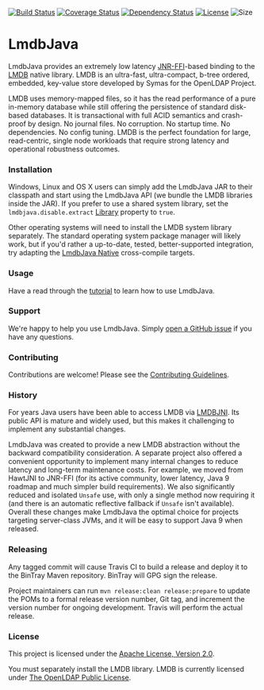 [![Build Status](https://travis-ci.org/lmdbjava/lmdbjava.svg?branch=master)](https://travis-ci.org/lmdbjava/lmdbjava)
[![Coverage Status](https://coveralls.io/repos/github/lmdbjava/lmdbjava/badge.svg?branch=master)](https://coveralls.io/github/lmdbjava/lmdbjava?branch=master)
[![Dependency Status](https://www.versioneye.com/user/projects/57552e137757a00041b3a6f4/badge.svg?style=flat)](https://www.versioneye.com/user/projects/57552e137757a00041b3a6f4)
[![License](https://img.shields.io/hexpm/l/plug.svg?maxAge=2592000)](http://www.apache.org/licenses/LICENSE-2.0.txt)
![Size](https://reposs.herokuapp.com/?path=lmdbjava/lmdbjava)

# LmdbJava

LmdbJava provides an extremely low latency
[JNR-FFI](https://github.com/jnr/jnr-ffi)-based binding to the
[LMDB](http://symas.com/mdb/) native library. LMDB is an ultra-fast,
ultra-compact, b-tree ordered, embedded, key-value store developed by Symas for
the OpenLDAP Project.

LMDB uses memory-mapped files, so it has the read performance of a pure in-memory
database while still offering the persistence of standard disk-based databases.
It is transactional with full ACID semantics and crash-proof by design.
No journal files. No corruption. No startup time. No dependencies. No config
tuning. LMDB is the perfect foundation for large, read-centric, single node
workloads that require strong latency and operational robustness outcomes.

### Installation

Windows, Linux and OS X users can simply add the LmdbJava JAR to their classpath
and start using the LmdbJava API (we bundle the LMDB libraries inside the JAR).
If you prefer to use a shared system library, set the `lmdbjava.disable.extract`
[Library](https://github.com/lmdbjava/lmdbjava/tree/master/src/main/java/org/lmdbjava/Library.java) property to `true`.

Other operating systems will need to install the LMDB system library separately.
The standard operating system package manager will likely work, but if you'd
rather a up-to-date, tested, better-supported integration, try adapting the
[LmdbJava Native](https://github.com/lmdbjava/native) cross-compile targets.

### Usage

Have a read through the
[tutorial](https://github.com/lmdbjava/lmdbjava/tree/master/src/test/java/org/lmdbjava/TutorialTest.java)
to learn how to use LmdbJava.

### Support

We're happy to help you use LmdbJava. Simply
[open a GitHub issue](https://github.com/lmdbjava/lmdbjava/issues) if you have
any questions.

### Contributing

Contributions are welcome! Please see the [Contributing Guidelines](CONTRIBUTING.md).

### History

For years Java users have been able to access LMDB via
[LMDBJNI](https://github.com/deephacks/lmdbjni). Its public API is mature and
widely used, but this makes it challenging to implement any substantial changes.

LmdbJava was created to provide a new LMDB abstraction without the backward
compatibility consideration. A separate project also offered a convenient
opportunity to implement many internal changes to reduce latency and long-term
maintenance costs. For example, we moved from HawtJNI to JNR-FFI (for its active
community, lower latency, Java 9 roadmap and much simpler build requirements). We
also significantly reduced and isolated `Unsafe` use, with only a single method
now requiring it (and there is an automatic reflective fallback if `Unsafe` isn't
available). Overall these changes make LmdbJava the optimal choice for projects
targeting server-class JVMs, and it will be easy to support Java 9 when released.

### Releasing

Any tagged commit will cause Travis CI to build a release and deploy it to the
BinTray Maven repository. BinTray will GPG sign the release.

Project maintainers can run `mvn release:clean release:prepare` to update the
POMs to a formal release version number, Git tag, and increment the version
number for ongoing development. Travis will perform the actual release.

### License

This project is licensed under the
[Apache License, Version 2.0](http://www.apache.org/licenses/LICENSE-2.0.html).

You must separately install the LMDB library. LMDB is currently licensed under
[The OpenLDAP Public License](http://www.openldap.org/software/release/license.html).

